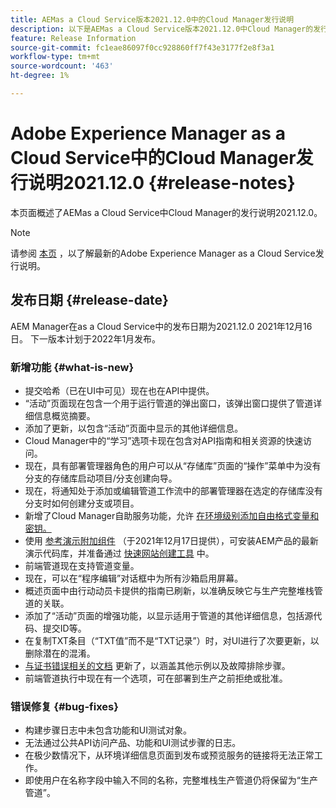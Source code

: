 ```yaml
---
title: AEMas a Cloud Service版本2021.12.0中的Cloud Manager发行说明
description: 以下是AEMas a Cloud Service版本2021.12.0中Cloud Manager的发行说明。
feature: Release Information
source-git-commit: fc1eae86097f0cc928860ff7f43e3177f2e8f3a1
workflow-type: tm+mt
source-wordcount: '463'
ht-degree: 1%

---
```



# Adobe Experience Manager as a Cloud Service中的Cloud Manager发行说明2021.12.0 {#release-notes}

本页面概述了AEMas a Cloud Service中Cloud Manager的发行说明2021.12.0。

>[!NOTE]
>
>请参阅 [本页](/help/release-notes/release-notes-cloud/release-notes-current.md) ，以了解最新的Adobe Experience Manager as a Cloud Service发行说明。

## 发布日期 {#release-date}

AEM Manager在as a Cloud Service中的发布日期为2021.12.0 2021年12月16日。 下一版本计划于2022年1月发布。

### 新增功能 {#what-is-new}

* 提交哈希（已在UI中可见）现在也在API中提供。
* “活动”页面现在包含一个用于运行管道的弹出窗口，该弹出窗口提供了管道详细信息概览摘要。
* 添加了更新，以包含“活动”页面中显示的其他详细信息。
* Cloud Manager中的“学习”选项卡现在包含对API指南和相关资源的快速访问。
* 现在，具有部署管理器角色的用户可以从“存储库”页面的“操作”菜单中为没有分支的存储库启动项目/分支创建向导。
* 现在，将通知处于添加或编辑管道工作流中的部署管理器在选定的存储库没有分支时如何创建分支或项目。
* 新增了Cloud Manager自助服务功能，允许 [在环境级别添加自由格式变量和密钥。](/help/implementing/cloud-manager/environment-variables.md)
* 使用 [参考演示附加组件](/help/journey-sites/demos-add-on/overview.md) （于2021年12月17日提供），可安装AEM产品的最新演示代码库，并准备通过 [快速网站创建工具](/help/journey-sites/quick-site/overview.md) 中。
* 前端管道现在支持管道变量。
* 现在，可以在“程序编辑”对话框中为所有沙箱启用屏幕。
* 概述页面中由行动动员卡提供的指南已刷新，以准确反映它与生产完整堆栈管道的关联。
* 添加了“活动”页面的增强功能，以显示适用于管道的其他详细信息，包括源代码、提交ID等。
* 在复制TXT条目（“TXT值”而不是“TXT记录”）时，对UI进行了次要更新，以删除潜在的混淆。
* [与证书错误相关的文档](/help/implementing/cloud-manager/managing-ssl-certifications/add-ssl-certificate.md#certificate-errors) 更新了，以涵盖其他示例以及故障排除步骤。
* 前端管道执行中现在有一个选项，可在部署到生产之前拒绝或批准。

### 错误修复 {#bug-fixes}

* 构建步骤日志中未包含功能和UI测试对象。
* 无法通过公共API访问产品、功能和UI测试步骤的日志。
* 在极少数情况下，从环境详细信息页面到发布或预览服务的链接将无法正常工作。
* 即使用户在名称字段中输入不同的名称，完整堆栈生产管道仍将保留为“生产管道”。
